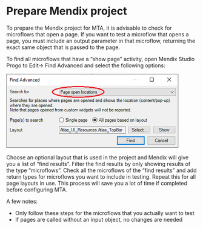 # Prepare Mendix project

To prepare the Mendix project for MTA, it is advisable to check for microflows that open a page. If you want to test a microflow that opens a page, you must include an output parameter in that microflow, returning the exact same object that is passed to the page.

To find all microflows that have a “show page” activity, open Mendix Studio Progo to Edit→ Find Advanced and select the following options:  

![Find microflows](find-microflows.png)

Choose an optional layout that is used in the project and Mendix will give you a list of “find results”. Filter the find results by only showing results of the type “microflows”. Check all the microflows of the “find results” and add return types for microflows you want to include in testing. Repeat this for all page layouts in use. This process will save you a lot of time if completed before configuring MTA.

A few notes:

- Only follow these steps for the microflows that you actually want to test
- If pages are called without an input object, no changes are needed